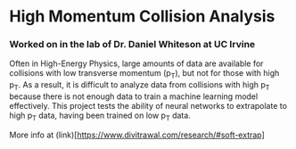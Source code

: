 # High Momentum Collision Analysis
### Worked on in the lab of Dr. Daniel Whiteson at UC Irvine

Often in High-Energy Physics, large amounts of data are available for collisions with low transverse momentum (p<sub>T</sub>), but not for those with high p<sub>T</sub>. As a result, it is difficult to analyze data from collisions with high p<sub>T</sub> because there is not enough data to train a machine learning model effectively. This project tests the ability of neural networks to extrapolate to high p<sub>T</sub> data, having been trained on low p<sub>T</sub> data.

More info at (link)[https://www.divitrawal.com/research/#soft-extrap]
